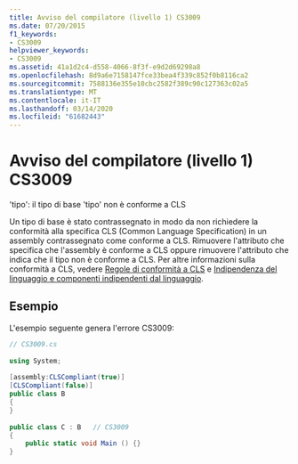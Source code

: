 ```yaml
---
title: Avviso del compilatore (livello 1) CS3009
ms.date: 07/20/2015
f1_keywords:
- CS3009
helpviewer_keywords:
- CS3009
ms.assetid: 41a1d2c4-d558-4066-8f3f-e9d2d69298a8
ms.openlocfilehash: 8d9a6e7158147fce33bea4f339c852f0b8116ca2
ms.sourcegitcommit: 7588136e355e10cbc2582f389c90c127363c02a5
ms.translationtype: MT
ms.contentlocale: it-IT
ms.lasthandoff: 03/14/2020
ms.locfileid: "61682443"
---
```

# <a name="compiler-warning-level-1-cs3009"></a>Avviso del compilatore (livello 1) CS3009
'tipo': il tipo di base 'tipo' non è conforme a CLS  
  
 Un tipo di base è stato contrassegnato in modo da non richiedere la conformità alla specifica CLS (Common Language Specification) in un assembly contrassegnato come conforme a CLS. Rimuovere l'attributo che specifica che l'assembly è conforme a CLS oppure rimuovere l'attributo che indica che il tipo non è conforme a CLS. Per altre informazioni sulla conformità a CLS, vedere [Regole di conformità a CLS](../../../standard/language-independence-and-language-independent-components.md#cls-compliance-rules) e [Indipendenza del linguaggio e componenti indipendenti dal linguaggio](../../../standard/language-independence.md).  
  
## <a name="example"></a>Esempio  
 L'esempio seguente genera l'errore CS3009:  
  
```csharp  
// CS3009.cs  
  
using System;  
  
[assembly:CLSCompliant(true)]  
[CLSCompliant(false)]  
public class B  
{  
}  
  
public class C : B   // CS3009  
{  
    public static void Main () {}  
}  
```
